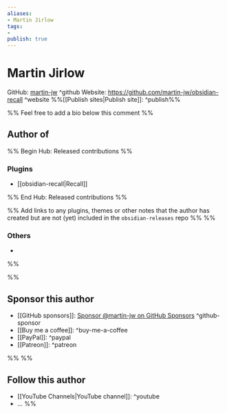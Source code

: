 ```yaml
---
aliases:
- Martin Jirlow
tags: 
- 
publish: true
---
```


# Martin Jirlow

GitHub: [martin-jw](https://github.com/martin-jw/) ^github
Website: <https://github.com/martin-jw/obsidian-recall> ^website
%%[[Publish sites|Publish site]]: ^publish%%

%% Feel free to add a bio below this comment %%


## Author of

%% Begin Hub: Released contributions %%
### Plugins
- [[obsidian-recall|Recall]]

%% End Hub: Released contributions %%

%% Add links to any plugins, themes or other notes that the author has created but are not (yet) included in the `obsidian-releases` repo %%
%%
### Others 

- 
%%

%%
## Sponsor this author

- [[GitHub sponsors]]: [Sponsor @martin-jw on GitHub Sponsors](https://github.com/sponsors/martin-jw) ^github-sponsor
- [[Buy me a coffee]]: ^buy-me-a-coffee
- [[PayPal]]: ^paypal
- [[Patreon]]: ^patreon

%%
%%
## Follow this author

- [[YouTube Channels|YouTube channel]]: ^youtube
- ...
%%